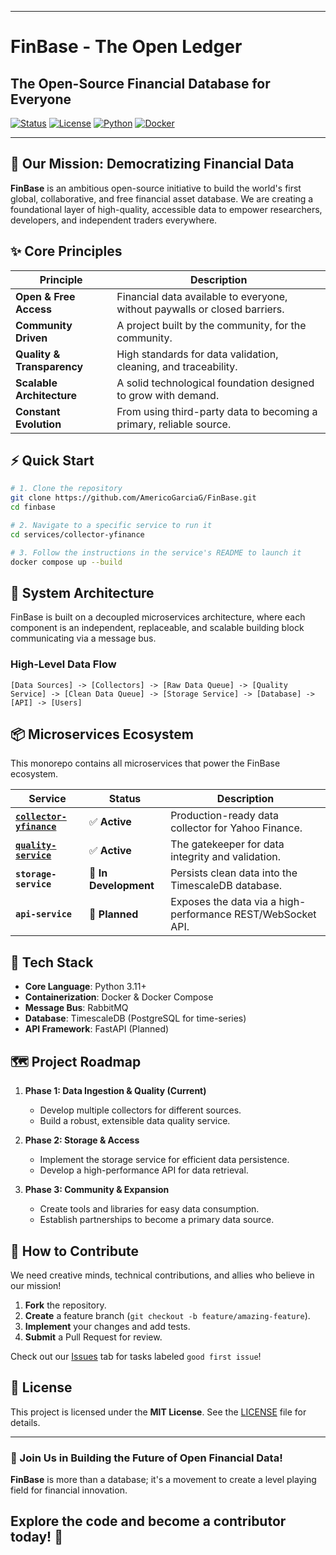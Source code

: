
---

# FinBase - The Open Ledger
## The Open-Source Financial Database for Everyone

[![Status](https://img.shields.io/badge/Status-In%20Development-green)](https://github.com/AmericoGarciaG/FinBase)
[![License](https://img.shields.io/badge/License-MIT-blue)](LICENSE)
[![Python](https://img.shields.io/badge/Python-3.11+-blue)](https://python.org)
[![Docker](https://img.shields.io/badge/Docker-Ready-informational)](https://docker.com)


---

## 🚀 Our Mission: Democratizing Financial Data

**FinBase** is an ambitious open-source initiative to build the world's first global, collaborative, and free financial asset database. We are creating a foundational layer of high-quality, accessible data to empower researchers, developers, and independent traders everywhere.

## ✨ Core Principles

| Principle | Description |
|-----------|-------------|
| **Open & Free Access** | Financial data available to everyone, without paywalls or closed barriers. |
| **Community Driven** | A project built by the community, for the community. |
| **Quality & Transparency**| High standards for data validation, cleaning, and traceability. |
| **Scalable Architecture** | A solid technological foundation designed to grow with demand. |
| **Constant Evolution** | From using third-party data to becoming a primary, reliable source. |

## ⚡ Quick Start

```bash
# 1. Clone the repository
git clone https://github.com/AmericoGarciaG/FinBase.git
cd finbase

# 2. Navigate to a specific service to run it
cd services/collector-yfinance

# 3. Follow the instructions in the service's README to launch it
docker compose up --build
```

## 🧠 System Architecture

FinBase is built on a decoupled microservices architecture, where each component is an independent, replaceable, and scalable building block communicating via a message bus.

### High-Level Data Flow

```
[Data Sources] -> [Collectors] -> [Raw Data Queue] -> [Quality Service] -> [Clean Data Queue] -> [Storage Service] -> [Database] -> [API] -> [Users]
```

## 📦 Microservices Ecosystem

This monorepo contains all microservices that power the FinBase ecosystem.

| Service | Status | Description |
|---------|--------|-------------|
| **[`collector-yfinance`](services/collector-yfinance)** | ✅ **Active** | Production-ready data collector for Yahoo Finance. |
| **[`quality-service`](services/quality-service)** | ✅ **Active** | The gatekeeper for data integrity and validation. |
| **`storage-service`** | 🚧 **In Development** | Persists clean data into the TimescaleDB database. |
| **`api-service`** | 📝 **Planned** | Exposes the data via a high-performance REST/WebSocket API. |

## 🔧 Tech Stack

- **Core Language**: Python 3.11+
- **Containerization**: Docker & Docker Compose
- **Message Bus**: RabbitMQ
- **Database**: TimescaleDB (PostgreSQL for time-series)
- **API Framework**: FastAPI (Planned)

## 🗺️ Project Roadmap

1.  **Phase 1: Data Ingestion & Quality (Current)**
    -   Develop multiple collectors for different sources.
    -   Build a robust, extensible data quality service.

2.  **Phase 2: Storage & Access**
    -   Implement the storage service for efficient data persistence.
    -   Develop a high-performance API for data retrieval.

3.  **Phase 3: Community & Expansion**
    -   Create tools and libraries for easy data consumption.
    -   Establish partnerships to become a primary data source.

## 🤝 How to Contribute

We need creative minds, technical contributions, and allies who believe in our mission!

1.  **Fork** the repository.
2.  **Create** a feature branch (`git checkout -b feature/amazing-feature`).
3.  **Implement** your changes and add tests.
4.  **Submit** a Pull Request for review.

Check out our [Issues](https://github.com/AmericoGarciaG/FinBase/issues) tab for tasks labeled `good first issue`!

## 📄 License

This project is licensed under the **MIT License**. See the [LICENSE](LICENSE) file for details.

---

### 🎉 Join Us in Building the Future of Open Financial Data!

**FinBase** is more than a database; it's a movement to create a level playing field for financial innovation.

**Explore the code and become a contributor today!** 🚀
---
